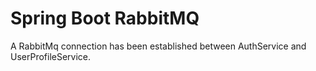 

# Spring Boot RabbitMQ


A RabbitMq connection has been established between AuthService and UserProfileService.